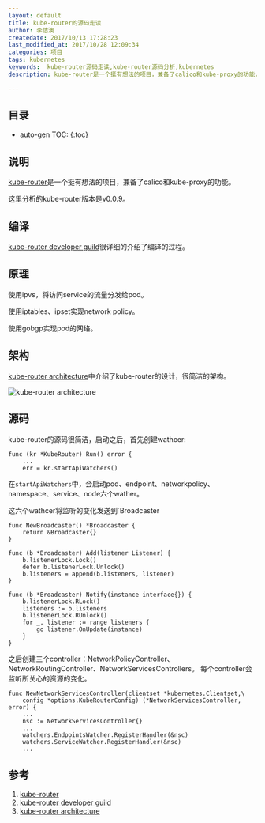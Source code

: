 ```yaml
---
layout: default
title: kube-router的源码走读
author: 李佶澳
createdate: 2017/10/13 17:28:23
last_modified_at: 2017/10/28 12:09:34
categories: 项目
tags: kubernetes
keywords:  kube-router源码走读,kube-router源码分析,kubernetes
description: kube-router是一个挺有想法的项目，兼备了calico和kube-proxy的功能，代码也很整洁。

---
```


## 目录
* auto-gen TOC:
{:toc}

## 说明

[kube-router][1]是一个挺有想法的项目，兼备了calico和kube-proxy的功能。

这里分析的kube-router版本是v0.0.9。

## 编译

[kube-router developer guild][2]很详细的介绍了编译的过程。

## 原理

使用ipvs，将访问service的流量分发给pod。

使用iptables、ipset实现network policy。

使用gobgp实现pod的网络。

## 架构

[kube-router architecture][3]中介绍了kube-router的设计，很简洁的架构。

![kube-router architecture](https://github.com/cloudnativelabs/kube-router/raw/master/Documentation/img/kube-router-arch.png)

## 源码

kube-router的源码很简洁，启动之后，首先创建wathcer:

	func (kr *KubeRouter) Run() error {
		...
		err = kr.startApiWatchers()

在`startApiWatchers`中，会启动pod、endpoint、networkpolicy、namespace、service、node六个wather。

这六个wathcer将监听的变化发送到`Broadcaster

	func NewBroadcaster() *Broadcaster {
		return &Broadcaster{}
	}
	
	func (b *Broadcaster) Add(listener Listener) {
		b.listenerLock.Lock()
		defer b.listenerLock.Unlock()
		b.listeners = append(b.listeners, listener)
	}
	
	func (b *Broadcaster) Notify(instance interface{}) {
		b.listenerLock.RLock()
		listeners := b.listeners
		b.listenerLock.RUnlock()
		for _, listener := range listeners {
			go listener.OnUpdate(instance)
		}
	}

之后创建三个controller：NetworkPolicyController、NetworkRoutingController、NetworkServicesControllers。
每个controller会监听所关心的资源的变化。

	func NewNetworkServicesController(clientset *kubernetes.Clientset,\
		config *options.KubeRouterConfig) (*NetworkServicesController, error) {
		...
		nsc := NetworkServicesController{}
		...
		watchers.EndpointsWatcher.RegisterHandler(&nsc)
		watchers.ServiceWatcher.RegisterHandler(&nsc)
		...

## 参考

1. [kube-router][1]
2. [kube-router developer guild][2]
3. [kube-router architecture][3]

[1]: https://github.com/cloudnativelabs/kube-router  "kube-router" 
[2]: https://github.com/cloudnativelabs/kube-router/blob/master/Documentation/developing.md "kube-router developer guide"
[3]: https://github.com/cloudnativelabs/kube-router/blob/master/Documentation/README.md#architecture "kube-router architecture"

